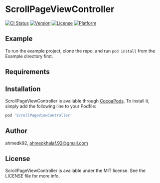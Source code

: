 # ScrollPageViewController

[![CI Status](https://img.shields.io/travis/ahmedk92/ScrollPageViewController.svg?style=flat)](https://travis-ci.org/ahmedk92/ScrollPageViewController)
[![Version](https://img.shields.io/cocoapods/v/ScrollPageViewController.svg?style=flat)](https://cocoapods.org/pods/ScrollPageViewController)
[![License](https://img.shields.io/cocoapods/l/ScrollPageViewController.svg?style=flat)](https://cocoapods.org/pods/ScrollPageViewController)
[![Platform](https://img.shields.io/cocoapods/p/ScrollPageViewController.svg?style=flat)](https://cocoapods.org/pods/ScrollPageViewController)

## Example

To run the example project, clone the repo, and run `pod install` from the Example directory first.

## Requirements

## Installation

ScrollPageViewController is available through [CocoaPods](https://cocoapods.org). To install
it, simply add the following line to your Podfile:

```ruby
pod 'ScrollPageViewController'
```

## Author

ahmedk92, ahmedkhalaf.92@gmail.com

## License

ScrollPageViewController is available under the MIT license. See the LICENSE file for more info.
